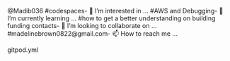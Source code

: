 @Madib036
#codespaces- 👀 I’m interested in ...
#AWS and Debugging- 🌱 I’m currently learning ...
#how to get a better understanding on building funding contacts- 💞️ I’m looking to collaborate on ...
#madelinebrown0822@gmail.com- 📫 How to reach me ...

<!---
Madib036/Madib036 is a ✨ special ✨ repository because its `README.md` (this file) appears on your GitHub profile.
You can click the Preview link to take a look at your changes.
--->
gitpod.yml